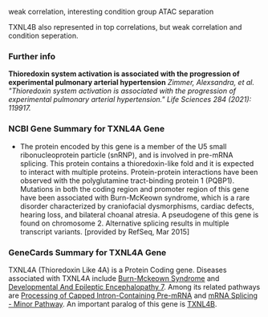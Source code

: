 weak correlation, interesting condition group ATAC separation

TXNL4B also represented in top correlations, but weak correlation and condition seperation.

### Further info
**Thioredoxin system activation is associated with the progression of experimental pulmonary arterial hypertension**
*Zimmer, Alexsandra, et al. "Thioredoxin system activation is associated with the progression of experimental pulmonary arterial hypertension." Life Sciences 284 (2021): 119917.*
### NCBI Gene Summary for TXNL4A Gene

[](https://www.ncbi.nlm.nih.gov/gene/10907)

- The protein encoded by this gene is a member of the U5 small ribonucleoprotein particle (snRNP), and is involved in pre-mRNA splicing. This protein contains a thioredoxin-like fold and it is expected to interact with multiple proteins. Protein-protein interactions have been observed with the polyglutamine tract-binding protein 1 (PQBP1). Mutations in both the coding region and promoter region of this gene have been associated with Burn-McKeown syndrome, which is a rare disorder characterized by craniofacial dysmorphisms, cardiac defects, hearing loss, and bilateral choanal atresia. A pseudogene of this gene is found on chromosome 2. Alternative splicing results in multiple transcript variants. [provided by RefSeq, Mar 2015]
    

### GeneCards Summary for TXNL4A Gene

TXNL4A (Thioredoxin Like 4A) is a Protein Coding gene. Diseases associated with TXNL4A include [Burn-Mckeown Syndrome](http://www.malacards.org/card/burn_mckeown_syndrome "See Burn-Mckeown Syndrome at MalaCards") and [Developmental And Epileptic Encephalopathy 7](http://www.malacards.org/card/developmental_and_epileptic_encephalopathy_7 "See Developmental And Epileptic Encephalopathy 7 at MalaCards"). Among its related pathways are [Processing of Capped Intron-Containing Pre-mRNA](https://pathcards.genecards.org/card/processing_of_capped_intron-containing_pre-mrna "See Processing of Capped Intron-Containing Pre-mRNA at Pathcards") and [mRNA Splicing - Minor Pathway](https://pathcards.genecards.org/card/mrna_splicing_-_minor_pathway "See mRNA Splicing - Minor Pathway at Pathcards"). An important paralog of this gene is [TXNL4B](https://www.genecards.org/cgi-bin/carddisp.pl?gene=TXNL4B).